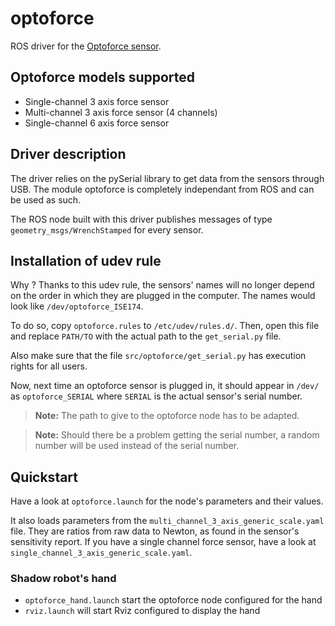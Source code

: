 # optoforce

ROS driver for the [Optoforce sensor](http://optoforce.com/3dsensor/).

## Optoforce models supported

- Single-channel 3 axis force sensor
- Multi-channel 3 axis force sensor (4 channels)
- Single-channel 6 axis force sensor

## Driver description

The driver relies on the pySerial library to get data from the sensors through USB. The module optoforce is completely independant from ROS and can be used as such.

The ROS node built with this driver publishes messages of type `geometry_msgs/WrenchStamped` for every sensor.

## Installation of udev rule
Why ? Thanks to this udev rule, the sensors' names will no longer depend on the order in which they are plugged in the computer. The names would look like `/dev/optoforce_ISE174`.

To do so, copy `optoforce.rules` to `/etc/udev/rules.d/`. Then, open this file and replace `PATH/TO` with the actual path to the `get_serial.py` file.

Also make sure that the file `src/optoforce/get_serial.py` has execution rights for all users.

Now, next time an optoforce sensor is plugged in, it should appear in `/dev/` as `optoforce_SERIAL` where `SERIAL` is the actual sensor's serial number.

> **Note:** The path to give to the optoforce node has to be adapted.


> **Note:** Should there be a problem getting the serial number, a random number will be used instead of the serial number.

## Quickstart

Have a look at `optoforce.launch` for the node's parameters and their values.

It also loads parameters from the `multi_channel_3_axis_generic_scale.yaml` file. They are ratios from raw data to Newton, as found in the sensor's sensitivity report. If you have a single channel force sensor, have a look at `single_channel_3_axis_generic_scale.yaml`.

### Shadow robot's hand

- `optoforce_hand.launch` start the optoforce node configured for the hand
- `rviz.launch` will start Rviz configured to display the hand
